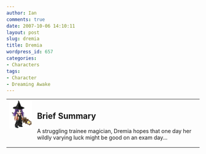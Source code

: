```yaml
---
author: Ian
comments: true
date: 2007-10-06 14:10:11
layout: post
slug: dremia
title: Dremia
wordpress_id: 657
categories:
- Characters
tags:
- Character
- Dreaming Awake
---
```


<table border="0" cellspacing="10">
<tr>
<td valign="top"><img src="/characters/avatars/dremia.png" /></td>
<td valign="top">
<h2>Brief Summary</h2>
<p>A struggling trainee magician, Dremia hopes that one day her wildly varying luck might be good on an exam day... </p></td>
</tr>
</table>